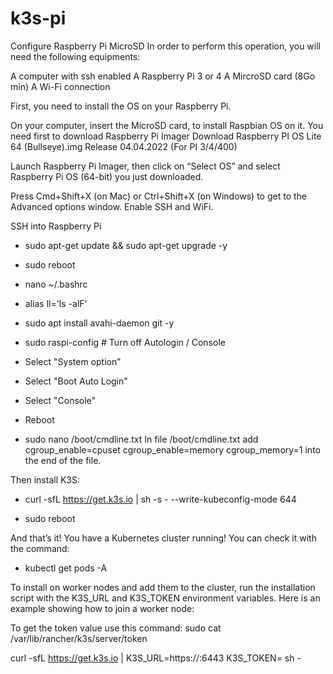 # k3s-pi

Configure Raspberry Pi MicroSD
In order to perform this operation, you will need the following equipments:

A computer with ssh enabled
A Raspberry Pi 3 or 4
A MircroSD card (8Go min)
A Wi-Fi connection

First, you need to install the OS on your Raspberry Pi. 

On your computer, insert the MicroSD card, to install Raspbian OS on it.
You need first to download Raspberry Pi Imager 
Download Raspberry PI OS Lite 64 (Bullseye).img
Release 04.04.2022 (For PI 3/4/400)

Launch Raspberry Pi Imager, then click on “Select OS” and select Raspberry Pi OS (64-bit) you just downloaded.

Press Cmd+Shift+X (on Mac) or Ctrl+Shift+X (on Windows) to get to the Advanced options window. 
Enable SSH and WiFi.

SSH into Raspberry Pi

- sudo apt-get update && sudo apt-get upgrade -y
- sudo reboot
- nano ~/.bashrc
- alias ll='ls -alF'
- sudo apt install avahi-daemon git -y
- sudo raspi-config # Turn off Autologin / Console
- Select "System option"
- Select "Boot Auto Login"
- Select "Console"
- Reboot

- sudo nano /boot/cmdline.txt
In file /boot/cmdline.txt add cgroup_enable=cpuset cgroup_enable=memory cgroup_memory=1 into the end of the file.

Then install K3S:
- curl -sfL https://get.k3s.io | sh -s - --write-kubeconfig-mode 644

- sudo reboot

And that’s it! You have a Kubernetes cluster running! You can check it with the command:
- kubectl get pods -A

To install on worker nodes and add them to the cluster, run the installation script with the K3S_URL and K3S_TOKEN environment variables. Here is an example showing how to join a worker node:

To get the token value use this command:
sudo cat /var/lib/rancher/k3s/server/token


curl -sfL https://get.k3s.io | K3S_URL=https://<server>:6443 K3S_TOKEN=<token> sh -


